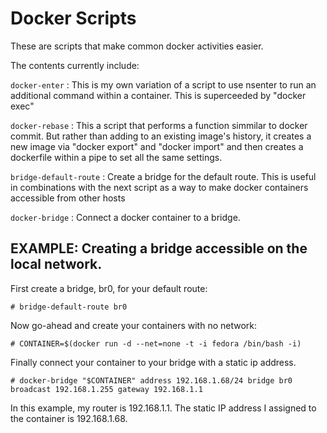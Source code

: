 # Docker Scripts

These are scripts that make common docker activities easier.

The contents currently include:

`docker-enter` : This is my own variation of a script to use nsenter to run
  an additional command within a container.   This is superceeded by 
  "docker exec"

`docker-rebase` : This a script that performs a function simmilar to docker
  commit.  But rather than adding to an existing image's history, it creates
  a new image via "docker export" and "docker import" and then creates a
  dockerfile within a pipe to set all the same settings.

`bridge-default-route` : Create a bridge for the default route.  This is useful
  in combinations with the next script as a way to make docker containers
  accessible from other hosts

`docker-bridge` : Connect a docker container to a bridge.

## EXAMPLE: Creating a bridge accessible on the local network.

First create a bridge, br0, for your default route:
```
# bridge-default-route br0
```

Now go-ahead and create your containers with no network:
```
# CONTAINER=$(docker run -d --net=none -t -i fedora /bin/bash -i)
```
Finally connect your container to your bridge with a static ip address. 
```
# docker-bridge "$CONTAINER" address 192.168.1.68/24 bridge br0 broadcast 192.168.1.255 gateway 192.168.1.1
```
In this example, my router is 192.168.1.1.  The static IP address I assigned
to the container is 192.168.1.68.


